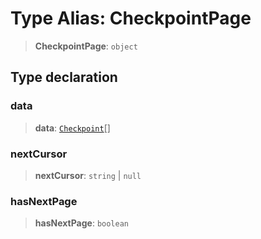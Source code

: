 # Type Alias: CheckpointPage

> **CheckpointPage**: `object`

## Type declaration

### data

> **data**: [`Checkpoint`](../interfaces/Checkpoint.md)[]

### nextCursor

> **nextCursor**: `string` \| `null`

### hasNextPage

> **hasNextPage**: `boolean`

